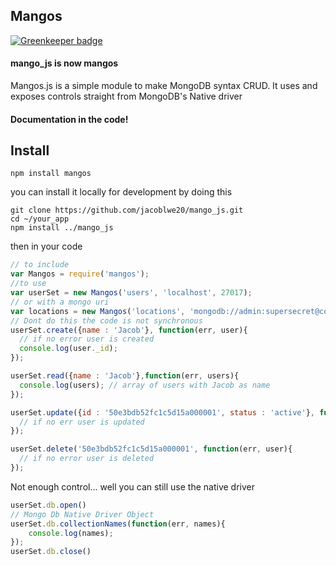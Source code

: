 ## Mangos

[![Greenkeeper badge](https://badges.greenkeeper.io/jcblw/mangos.svg)](https://greenkeeper.io/)

#### mango_js is now mangos

Mangos.js is a simple module to make MongoDB syntax CRUD. It uses and exposes controls straight from MongoDB's Native driver

#### Documentation in the code!

## Install

```shell
npm install mangos
```
you can install it locally for development by doing this

```shell
git clone https://github.com/jacoblwe20/mango_js.git
cd ~/your_app
npm install ../mango_js
```

then in your code

```javascript
// to include
var Mangos = require('mangos');
//to use
var userSet = new Mangos('users', 'localhost', 27017);
// or with a mongo uri
var locations = new Mangos('locations', 'mongodb://admin:supersecret@cooldbs.io/yourdb');
// Dont do this the code is not synchronous
userSet.create({name : 'Jacob'}, function(err, user){
  // if no error user is created
  console.log(user._id);
});

userSet.read({name : 'Jacob'},function(err, users){
  console.log(users); // array of users with Jacob as name
});

userSet.update({id : '50e3bdb52fc1c5d15a000001', status : 'active'}, function(err, user){
  // if no err user is updated
});

userSet.delete('50e3bdb52fc1c5d15a000001', function(err, user){
  // if no error user is deleted
});

```

Not enough control... well you can still use the native driver

```javascript
userSet.db.open()
// Mongo Db Native Driver Object
userSet.db.collectionNames(function(err, names){
	console.log(names);
});
userSet.db.close()
```

